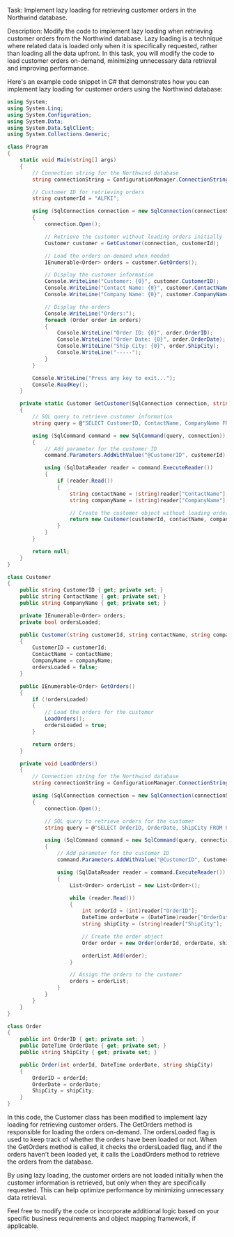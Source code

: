Task: Implement lazy loading for retrieving customer orders in the Northwind database.

Description: Modify the code to implement lazy loading when retrieving customer orders from the Northwind database. Lazy loading is a technique where related data is loaded only when it is specifically requested, rather than loading all the data upfront. In this task, you will modify the code to load customer orders on-demand, minimizing unnecessary data retrieval and improving performance.

Here's an example code snippet in C# that demonstrates how you can implement lazy loading for customer orders using the Northwind database:

```csharp
using System;
using System.Linq;
using System.Configuration;
using System.Data;
using System.Data.SqlClient;
using System.Collections.Generic;

class Program
{
    static void Main(string[] args)
    {
        // Connection string for the Northwind database
        string connectionString = ConfigurationManager.ConnectionStrings["NorthwindConnection"].ConnectionString;

        // Customer ID for retrieving orders
        string customerId = "ALFKI";

        using (SqlConnection connection = new SqlConnection(connectionString))
        {
            connection.Open();

            // Retrieve the customer without loading orders initially
            Customer customer = GetCustomer(connection, customerId);

            // Load the orders on-demand when needed
            IEnumerable<Order> orders = customer.GetOrders();

            // Display the customer information
            Console.WriteLine("Customer: {0}", customer.CustomerID);
            Console.WriteLine("Contact Name: {0}", customer.ContactName);
            Console.WriteLine("Company Name: {0}", customer.CompanyName);

            // Display the orders
            Console.WriteLine("Orders:");
            foreach (Order order in orders)
            {
                Console.WriteLine("Order ID: {0}", order.OrderID);
                Console.WriteLine("Order Date: {0}", order.OrderDate);
                Console.WriteLine("Ship City: {0}", order.ShipCity);
                Console.WriteLine("-----");
            }
        }

        Console.WriteLine("Press any key to exit...");
        Console.ReadKey();
    }

    private static Customer GetCustomer(SqlConnection connection, string customerId)
    {
        // SQL query to retrieve customer information
        string query = @"SELECT CustomerID, ContactName, CompanyName FROM Customers WHERE CustomerID = @CustomerID";

        using (SqlCommand command = new SqlCommand(query, connection))
        {
            // Add parameter for the customer ID
            command.Parameters.AddWithValue("@CustomerID", customerId);

            using (SqlDataReader reader = command.ExecuteReader())
            {
                if (reader.Read())
                {
                    string contactName = (string)reader["ContactName"];
                    string companyName = (string)reader["CompanyName"];

                    // Create the customer object without loading orders initially
                    return new Customer(customerId, contactName, companyName);
                }
            }
        }

        return null;
    }
}

class Customer
{
    public string CustomerID { get; private set; }
    public string ContactName { get; private set; }
    public string CompanyName { get; private set; }

    private IEnumerable<Order> orders;
    private bool ordersLoaded;

    public Customer(string customerId, string contactName, string companyName)
    {
        CustomerID = customerId;
        ContactName = contactName;
        CompanyName = companyName;
        ordersLoaded = false;
    }

    public IEnumerable<Order> GetOrders()
    {
        if (!ordersLoaded)
        {
            // Load the orders for the customer
            LoadOrders();
            ordersLoaded = true;
        }

        return orders;
    }

    private void LoadOrders()
    {
        // Connection string for the Northwind database
        string connectionString = ConfigurationManager.ConnectionStrings["NorthwindConnection"].ConnectionString;

        using (SqlConnection connection = new SqlConnection(connectionString))
        {
            connection.Open();

            // SQL query to retrieve orders for the customer
            string query = @"SELECT OrderID, OrderDate, ShipCity FROM Orders WHERE CustomerID = @CustomerID";

            using (SqlCommand command = new SqlCommand(query, connection))
            {
                // Add parameter for the customer ID
                command.Parameters.AddWithValue("@CustomerID", CustomerID);

                using (SqlDataReader reader = command.ExecuteReader())
                {
                    List<Order> orderList = new List<Order>();

                    while (reader.Read())
                    {
                        int orderId = (int)reader["OrderID"];
                        DateTime orderDate = (DateTime)reader["OrderDate"];
                        string shipCity = (string)reader["ShipCity"];

                        // Create the order object
                        Order order = new Order(orderId, orderDate, shipCity);

                        orderList.Add(order);
                    }

                    // Assign the orders to the customer
                    orders = orderList;
                }
            }
        }
    }
}

class Order
{
    public int OrderID { get; private set; }
    public DateTime OrderDate { get; private set; }
    public string ShipCity { get; private set; }

    public Order(int orderId, DateTime orderDate, string shipCity)
    {
        OrderID = orderId;
        OrderDate = orderDate;
        ShipCity = shipCity;
    }
}

```

In this code, the Customer class has been modified to implement lazy loading for retrieving customer orders. The GetOrders method is responsible for loading the orders on-demand. The ordersLoaded flag is used to keep track of whether the orders have been loaded or not. When the GetOrders method is called, it checks the ordersLoaded flag, and if the orders haven't been loaded yet, it calls the LoadOrders method to retrieve the orders from the database.

By using lazy loading, the customer orders are not loaded initially when the customer information is retrieved, but only when they are specifically requested. This can help optimize performance by minimizing unnecessary data retrieval.

Feel free to modify the code or incorporate additional logic based on your specific business requirements and object mapping framework, if applicable.
